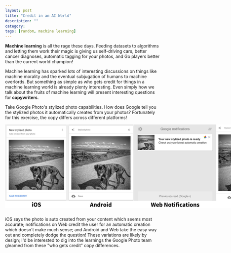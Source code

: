 ```yaml
---
layout: post
title: "Credit in an AI World"
description: ""
category:
tags: [random, machine learning]
---
```


**Machine learning** is all the rage these days. Feeding datasets to algorithms and letting them work their magic is giving us self-driving cars, better cancer diagnoses, automatic tagging for your photos, and Go players better than the current world champion!

Machine learning has sparked lots of interesting discussions on things like machine morality and the eventual subjugation of humans to machine overlords. But something as simple as who gets credit for things in a machine learning world is already plenty interesting. Even simply how we talk about the fruits of machine learning will present interesting questions for **copywriters**.

Take Google Photo's stylized photo capabilities. How does Google tell you the stylized photos it automatically creates from your photos? Fortunately for this exercise, the copy differs across different platforms!

<div>
	<img class="rounded-corners" style="max-width: 900px; border: 1px;" src="/assets/images/posts/2017-02-04/automatic.jpg"/>
	<p class="caption-text" style="line-height: 1.5em; margin-bottom: 24px;"><strong></strong></p>
</div>

iOS says the photo is auto created from your content which seems most accurate; notifications on Web credit the user for an automatic creation which doesn't make much sense; and Android and Web take the easy way out and completely dodge the question! These variations are likely by design; I'd be interested to dig into the learnings the Google Photo team gleamed from these "who gets credit" copy differences.